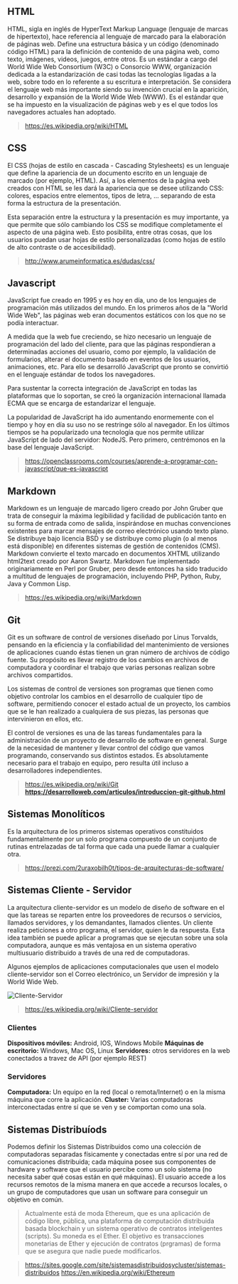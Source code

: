 ## HTML

HTML, sigla en inglés de HyperText Markup Language (lenguaje de marcas de hipertexto), hace referencia al lenguaje de marcado para la elaboración de páginas web. Define una estructura básica y un código (denominado código HTML) para la definición de contenido de una página web, como texto, imágenes, videos, juegos, entre otros. Es un estándar a cargo del World Wide Web Consortium (W3C) o Consorcio WWW, organización dedicada a la estandarización de casi todas las tecnologías ligadas a la web, sobre todo en lo referente a su escritura e interpretación. Se considera el lenguaje web más importante siendo su invención crucial en la aparición, desarrollo y expansión de la World Wide Web (WWW). Es el estándar que se ha impuesto en la visualización de páginas web y es el que todos los navegadores actuales han adoptado.

> https://es.wikipedia.org/wiki/HTML

## CSS

El CSS (hojas de estilo en cascada - Cascading Stylesheets) es un lenguaje que define la apariencia de un documento escrito en un lenguaje de marcado (por ejemplo, HTML). Así, a los elementos de la página web creados con HTML se les dará la apariencia que se desee utilizando CSS: colores, espacios entre elementos, tipos de letra, ... separando de esta forma la estructura de la presentación.

Esta separación entre la estructura y la presentación es muy importante, ya que permite que sólo cambiando los CSS se modifique completamente el aspecto de una página web. Esto posibilita, entre otras cosas, que los usuarios puedan usar hojas de estilo personalizadas (como hojas de estilo de alto contraste o de accesibilidad).

> http://www.arumeinformatica.es/dudas/css/

## Javascript

JavaScript fue creado en 1995 y es hoy en día, uno de los lenguajes de programación más utilizados del mundo. En los primeros años de la "World Wide Web", las páginas web eran documentos estáticos con los que no se podía interactuar.

A medida que la web fue creciendo, se hizo necesario un lenguaje de programación del lado del cliente, para que las páginas respondieran a determinadas acciones del usuario, como por ejemplo, la validación de formularios, alterar el documento basado en eventos de los usuarios, animaciones, etc. Para ello se desarrolló JavaScript que pronto se convirtió en el lenguaje estándar de todos los navegadores.

Para sustentar la correcta integración de JavaScript en todas las plataformas que lo soportan, se creó la organización internacional llamada ECMA que se encarga de estandarizar el lenguaje.

La popularidad de JavaScript ha ido aumentando enormemente con el tiempo y hoy en día su uso no se restringe sólo al navegador. En los últimos tiempos se ha popularizado una tecnología que nos permite utilizar JavaScript de lado del servidor: NodeJS. Pero primero, centrémonos en la base del lenguaje JavaScript.

> https://openclassrooms.com/courses/aprende-a-programar-con-javascript/que-es-javascript

## Markdown

Markdown es un lenguaje de marcado ligero creado por John Gruber que trata de conseguir la máxima legibilidad y facilidad de publicación tanto en su forma de entrada como de salida, inspirándose en muchas convenciones existentes para marcar mensajes de correo electrónico usando texto plano. Se distribuye bajo licencia BSD y se distribuye como plugin (o al menos está disponible) en diferentes sistemas de gestión de contenidos (CMS). Markdown convierte el texto marcado en documentos XHTML utilizando html2text creado por Aaron Swartz. Markdown fue implementado originariamente en Perl por Gruber, pero desde entonces ha sido traducido a multitud de lenguajes de programación, incluyendo PHP, Python, Ruby, Java y Common Lisp.

> https://es.wikipedia.org/wiki/Markdown

## Git

Git es un software de control de versiones diseñado por Linus Torvalds, pensando en la eficiencia y la confiabilidad del mantenimiento de versiones de aplicaciones cuando éstas tienen un gran número de archivos de código fuente. Su propósito es llevar registro de los cambios en archivos de computadora y coordinar el trabajo que varias personas realizan sobre archivos compartidos.

Los sistemas de control de versiones son programas que tienen como objetivo controlar los cambios en el desarrollo de cualquier tipo de software, permitiendo conocer el estado actual de un proyecto, los cambios que se le han realizado a cualquiera de sus piezas, las personas que intervinieron en ellos, etc.

El control de versiones es una de las tareas fundamentales para la administración de un proyecto de desarrollo de software en general. Surge de la necesidad de mantener y llevar control del código que vamos programando, conservando sus distintos estados. Es absolutamente necesario para el trabajo en equipo, pero resulta útil incluso a desarrolladores independientes.

> https://es.wikipedia.org/wiki/Git
> **https://desarrolloweb.com/articulos/introduccion-git-github.html**

## Sistemas Monolíticos

Es la arquitectura de los primeros sistemas operativos constituidos fundamentalmente por un solo programa compuesto de un conjunto de rutinas entrelazadas de tal forma que cada una puede llamar a cualquier otra.

> https://prezi.com/2uraxobilh0t/tipos-de-arquitecturas-de-software/

## Sistemas Cliente - Servidor

La arquitectura cliente-servidor es un modelo de diseño de software en el que las tareas se reparten entre los proveedores de recursos o servicios, llamados servidores, y los demandantes, llamados clientes. Un cliente realiza peticiones a otro programa, el servidor, quien le da respuesta. Esta idea también se puede aplicar a programas que se ejecutan sobre una sola computadora, aunque es más ventajosa en un sistema operativo multiusuario distribuido a través de una red de computadoras.

Algunos ejemplos de aplicaciones computacionales que usen el modelo cliente-servidor son el Correo electrónico, un Servidor de impresión y la World Wide Web.

![Cliente-Servidor](http://www.jc-mouse.net/wp-content/uploads/2016/08/cliente_servidor_java.gif)

> https://es.wikipedia.org/wiki/Cliente-servidor

### Clientes
**Dispositivos móviles:** Android, IOS, Windows Mobile
**Máquinas de escritorio:** Windows, Mac OS, Linux
**Servidores:** otros servidores en la web conectados a travez de API (por ejemplo REST)

### Servidores
**Computadora:** Un equipo en la red (local o remota/Internet) o en la misma máquina que corre la aplicación.
**Cluster:** Varias computadoras interconectadas entre sí que se ven y se comportan como una sola.


## Sistemas Distribuíods

Podemos definir los Sistemas Distribuidos como una colección de computadoras separadas físicamente y conectadas entre sí por una red de comunicaciones distribuida; cada máquina posee sus componentes de hardware y software que el usuario percibe como un solo sistema (no necesita saber qué cosas están en qué máquinas). El usuario accede a los recursos remotos de la misma manera en que accede a recursos locales, o un grupo de computadores que usan un software para conseguir un objetivo en común.

>Actualmente está de moda Ethereum, que  es una aplicación de código libre, pública, una plataforma de computación distribuida basada blockchain y un sistema operativo de contratos inteligentes (scripts). Su moneda es el Ether. El objetivo es transacciones monetarias de Ether y ejecución de contratos (prgramas) de forma que se asegura que nadie puede modificarlos.

> https://sites.google.com/site/sistemasdistribuidosycluster/sistemas-distribuidos
> https://en.wikipedia.org/wiki/Ethereum
